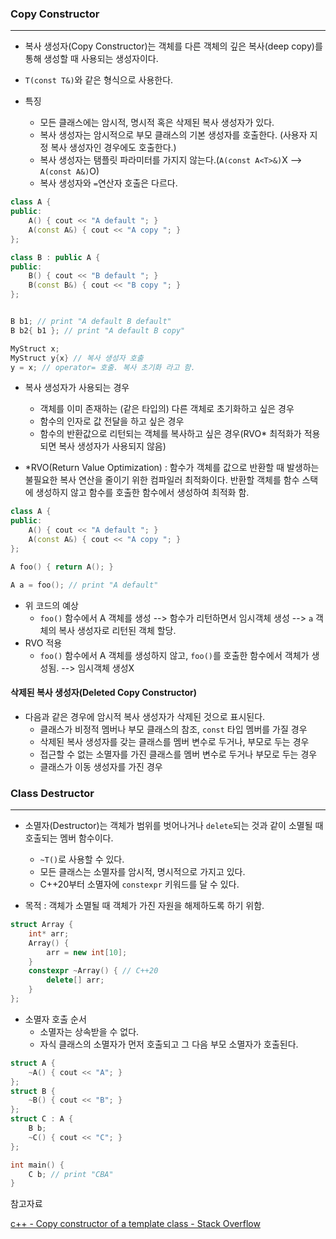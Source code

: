 
### Copy Constructor
---

- 복사 생성자(Copy Constructor)는 객체를 다른 객체의 깊은 복사(deep copy)를 통해 생성할 때 사용되는 생성자이다.
- `T(const T&)`와 같은 형식으로 사용한다.

- 특징
	- 모든 클래스에는 암시적, 명시적 혹은 삭제된 복사 생성자가 있다.
	- 복사 생성자는 암시적으로 부모 클래스의 기본 생성자를 호출한다. (사용자 지정 복사 생성자인 경우에도 호출한다.)
	- 복사 생성자는 탬플릿 파라미터를 가지지 않는다.(`A(const A<T>&)`X --> `A(const A&)`O)
	- 복사 생성자와 `=`연산자 호출은 다르다.

```cpp
class A {
public:
	A() { cout << "A default "; }
	A(const A&) { cout << "A copy "; }
};

class B : public A {
public:
	B() { cout << "B default "; }
	B(const B&) { cout << "B copy "; }
};


B b1; // print "A default B default"
B b2{ b1 }; // print "A default B copy"
```

```cpp
MyStruct x;
MyStruct y{x} // 복사 생성자 호출
y = x; // operator= 호출. 복사 초기화 라고 함.
```

- 복사 생성자가 사용되는 경우
	- 객체를 이미 존재하는 (같은 타입의) 다른 객체로 초기화하고 싶은 경우
	- 함수의 인자로 값 전달을 하고 싶은 경우
	- 함수의 반환값으로 리턴되는 객체를 복사하고 싶은 경우(RVO* 최적화가 적용되면 복사 생성자가 사용되지 않음)

- *RVO(Return Value Optimization) : 함수가 객체를 값으로 반환할 때 발생하는 불필요한 복사 연산을 줄이기 위한 컴파일러 최적화이다. 반환할 객체를 함수 스택에 생성하지 않고 함수를 호출한 함수에서 생성하여 최적화 함.
```cpp
class A {
public:
	A() { cout << "A default "; }
	A(const A&) { cout << "A copy "; }
};

A foo() { return A(); }

A a = foo(); // print "A default"
```
- 위 코드의 예상
	- `foo()` 함수에서 A 객체를 생성 --> 함수가 리턴하면서 임시객체 생성 --> `a` 객체의 복사 생성자로 리턴된 객체 할당.
- RVO 적용
	- `foo()` 함수에서 A 객체를 생성하지 않고, `foo()`를 호출한 함수에서 객체가 생성됨. --> 임시객체 생성X


#### 삭제된 복사 생성자(Deleted Copy Constructor)

- 다음과 같은 경우에 암시적 복사 생성자가 삭제된 것으로 표시된다.
	- 클래스가 비정적 멤버나 부모 클래스의 참조, `const` 타입 멤버를 가질 경우
	- 삭제된 복사 생성자를 갖는 클래스를 멤버 변수로 두거나, 부모로 두는 경우
	- 접근할 수 없는 소멸자를 가진 클래스를 멤버 변수로 두거나 부모로 두는 경우
	- 클래스가 이동 생성자를 가진 경우


### Class Destructor
---

- 소멸자(Destructor)는 객체가 범위를 벗어나거나 `delete`되는 것과 같이 소멸될 때 호출되는 멤버 함수이다.
	- `~T()`로 사용할 수 있다.
	- 모든 클래스는 소멸자를 암시적, 명시적으로 가지고 있다.
	- C++20부터 소멸자에 `constexpr` 키워드를 달 수 있다.

- 목적 : 객체가 소멸될 때 객체가 가진 자원을 해제하도록 하기 위함.

```cpp
struct Array {
	int* arr;
	Array() {
		arr = new int[10];
	}
	constexpr ~Array() { // C++20
		delete[] arr;
	}
};
```

- 소멸자 호출 순서
	- 소멸자는 상속받을 수 없다.
	- 자식 클래스의 소멸자가 먼저 호출되고 그 다음 부모 소멸자가 호출된다.

```cpp
struct A {
	~A() { cout << "A"; }
};
struct B {
	~B() { cout << "B"; }
};
struct C : A {
	B b;
	~C() { cout << "C"; }
};

int main() {
	C b; // print "CBA"
}
```


참고자료

[c++ - Copy constructor of a template class - Stack Overflow](https://stackoverflow.com/questions/19167201/copy-constructor-of-a-template-class)
